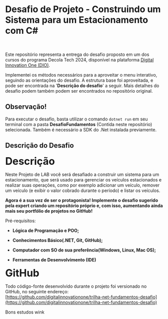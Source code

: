 # Desafio de Projeto - Construindo um Sistema para um Estacionamento com C#

<br>

Este repositório representa a entrega do desafio proposto em um dos cursos do programa Decola Tech 2024, disponível na plataforma [Digital Innovation One (DIO)](https://www.dio.me/).

Implementei os métodos necessários para a aproveitar o menu interativo, seguindo as orientações do desafio. A estrutura base foi aproveitada, e pode ser encontrada na '**Descrição do desafio**' a seguir. Mais detalhes do desafio podem também podem ser encontrados no repositório original.

## Observação!

Para executar o desafio, basta utilizar o comando `dotnet run` em seu terminal com a pasta **DesafioFundamentos** (Contida neste repositório) selecionada. Também é necessário a SDK do .Net instalada previamente.


## Descrição do Desafio

<font size = "6">**Descrição** </font>

Neste Projeto de LAB você será desafiado a construir um sistema para um estacionamento, que será usado para gerenciar os veículos estacionados e realizar suas operações, como por exemplo adicionar um veículo, remover um veículo (e exibir o valor cobrado durante o período) e listar os veículos.
 
**Agora é a sua vez de ser o protagonista! Implemente o desafio sugerido pela expert criando um repositório próprio e, com isso, aumentando ainda mais seu portfólio de projetos no GitHub!**

Pré-requisitos:

* **Lógica de Programação e POO;**

* **Conhecimentos Básico(.NET, Git, GitHub);**

* **Computador com SO de sua preferência(Windows, Linux, Mac OS);**

* **Ferramentas de Desenvolvimento (IDE)**

<font size = "6">**GitHub**</font>

Todo código-fonte desenvolvido durante o projeto foi versionado no GitHub, no seguinte endereço: [https://github.com/digitalinnovationone/trilha-net-fundamentos-desafio](https://github.com/digitalinnovationone/trilha-net-fundamentos-desafio)

Bons estudos wink